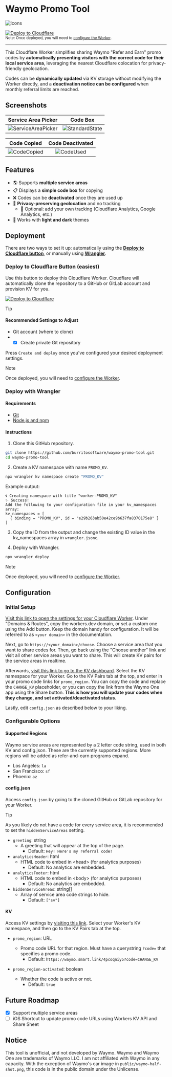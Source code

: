# Waymo Promo Tool
![Icons](https://skillicons.dev/icons?i=cloudflare,workers,ts)


[![Deploy to Cloudflare](https://deploy.workers.cloudflare.com/button)](https://deploy.workers.cloudflare.com/?url=https://github.com/burritosoftware/waymo-promo-tool)  
<sub>Note: Once deployed, you will need to [configure the Worker](#configuration).</sub>  

---
This Cloudflare Worker simplifies sharing Waymo "Refer and Earn" promo codes by **automatically presenting visitors with the correct code for their local service area**, leveraging the nearest Cloudflare colocation for privacy-friendly geolocation.

Codes can be **dynamically updated** via KV storage without modifying the Worker directly, and a **deactivation notice can be configured** when monthly referral limits are reached.

## Screenshots
|Service Area Picker|Code Box|
|:-----------------:|:------:|
|![ServiceAreaPicker](https://github.com/user-attachments/assets/1a8c5524-f272-436f-bce7-1dd3c3d7bbfe)|![StandardState](https://github.com/user-attachments/assets/e3d470d3-8665-41a1-abf3-54e296066ff3)|

|Code Copied|Code Deactivated|
|:---------:|:--------------:|
|![CodeCopied](https://github.com/user-attachments/assets/93420f6e-7ef8-413a-8ea6-5d7b32e264e4)|![CodeUsed](https://github.com/user-attachments/assets/186b1280-76cd-4e8b-b406-424f5a596e9c)|



## Features
- 🌎 Supports **multiple service areas**
- 📋 Displays a **simple code box** for copying
- ❌ Codes can be **deactivated** once they are used up
- 🔎 **Privacy-preserving geolocation** and no tracking
  - 🧩 Optional: add your own tracking (Cloudflare Analytics, Google Analytics, etc.)
- 🌙 Works with **light and dark** themes

## Deployment
There are two ways to set it up: automatically using the [**Deploy to Cloudflare button**](#deploy-to-cloudflare-button-easiest), or manually using [**Wrangler**](#deploy-with-wrangler).

### Deploy to Cloudflare Button (easiest)
Use this button to deploy this Cloudflare Worker. Cloudflare will automatically clone the repository to a GitHub or GitLab account and provision KV for you.   

[![Deploy to Cloudflare](https://deploy.workers.cloudflare.com/button)](https://deploy.workers.cloudflare.com/?url=https://github.com/quacksire/waymo-promo-tool)

> [!TIP]
> #### Recommended Settings to Adjust
> - Git account (where to clone)
> - - [x] Create private Git repository  

Press `Create and deploy` once you've configured your desired deployment settings.

> [!NOTE]  
> Once deployed, you will need to [configure the Worker](#configuration).

### Deploy with Wrangler
#### Requirements
- [Git](https://git-scm.com)
- [Node.js and npm](https://nodejs.org)

#### Instructions
1. Clone this GitHub repository.
```bash
git clone https://github.com/burritosoftware/waymo-promo-tool.git
cd waymo-promo-tool
```

2. Create a KV namespace with name `PROMO_KV`.
```bash
npx wrangler kv namespace create "PROMO_KV"
```
Example output:
```
🌀 Creating namespace with title "worker-PROMO_KV"
✨ Success!
Add the following to your configuration file in your kv_namespaces array:
kv_namespaces = [
  { binding = "PROMO_KV", id = "e29b263ab50e42ce9b637fa8370175e8" }
]
```
3. Copy the ID from the output and change the existing ID value in the kv_namespaces array in `wrangler.jsonc`.

4. Deploy with Wrangler.
```bash
npx wrangler deploy
```

> [!NOTE]  
> Once deployed, you will need to [configure the Worker](#configuration).

## Configuration
### Initial Setup
[Visit this link to open the settings for your Cloudflare Worker](https://dash.cloudflare.com/?to=/:account/workers/services/view/:worker/production/settings). Under "Domains & Routes", copy the workers.dev domain, or set a custom one using the Add button. Keep the domain handy for configuration. It will be referred to as `<your domain>` in the documentation.

Next, go to `https://<your_domain>/choose`. Choose a service area that you want to share codes for. Then, go back using the "Choose another" link and visit all other service areas you want to share. This will create KV pairs for the service areas in realtime.

Afterwards, [visit this link to go to the KV dashboard](https://dash.cloudflare.com/?to=/:account/workers/kv/namespaces/). Select the KV namespace for your Worker. Go to the KV Pairs tab at the top, and enter in your promo code links for `promo_region`. You can copy the code and replace the `CHANGE_KV` placeholder, or you can copy the link from the Waymo One app using the Share button. **This is how you will update your codes when they change, and set activated/deactivated status.**

Lastly, edit `config.json` as described below to your liking.

### Configurable Options

#### Supported Regions
Waymo service areas are represented by a 2 letter code string, used in both KV and config.json. These are the currently supported regions. More regions will be added as refer-and-earn programs expand.

- Los Angeles: `la`
- San Francisco: `sf`
- Phoenix: `az`

#### config.json

Access `config.json` by going to the cloned GitHub or GitLab repository for your Worker.

> [!TIP]  
> As you likely do not have a code for every service area, it is recommended to set the `hiddenServiceAreas` setting.

- `greeting`: string
  - A greeting that will appear at the top of the page.
    - Default: `Hey! Here's my referral code!`
- `analyticsHeader`: html
  - HTML code to embed in \<head> (for analytics purposes)
    - Default: No analytics are embedded.
- `analyticsFooter`: html
  - HTML code to embed in \<body> (for analytics purposes)
    - Default: No analytics are embedded.
- `hiddenServiceAreas`: string[]
  - Array of service area code strings to hide.  
    - Default: `["sv"]`

#### KV
Access KV settings by [visiting this link](https://dash.cloudflare.com/?to=/:account/workers/kv/namespaces/). Select your Worker's KV namespace, and then go to the KV Pairs tab at the top.

- `promo_region`: URL 
  - Promo code URL for that region. Must have a querystring `?code=` that specifies a promo code.
    - Default: `https://waymo.smart.link/4pcoqniy5?code=CHANGE_KV`

- `promo_region-activated`: boolean
  - Whether the code is active or not.
    - Default: `true`

## Future Roadmap
- [x] Support multiple service areas  
- [ ] iOS Shortcut to update promo code URLs using Workers KV API and Share Sheet

## Notice
This tool is unofficial, and not developed by Waymo. Waymo and Waymo One are trademarks of Waymo LLC. I am not affiliated with Waymo in any capacity. With the exception of Waymo's car image in `public/waymo-half-shot.png`, this code is in the public domain under the Unlicense.

